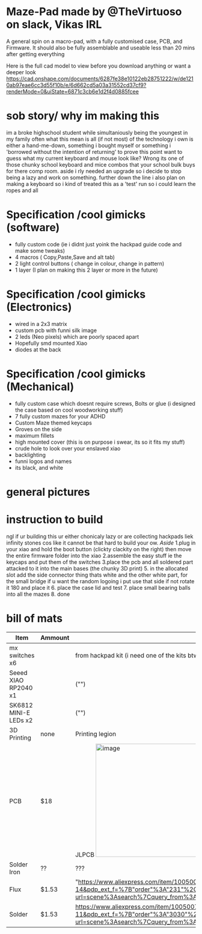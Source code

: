 # Maze-Pad made by @TheVirtuoso on slack, Vikas IRL
A general spin on a macro-pad, with a fully customised case, PCB, and Firmware. It should also be fully assemblable and useable less than 20 mins after getting everything

Here is the full cad model to view before you download anything or want a deeper look
https://cad.onshape.com/documents/6287fe38e10122eb28751222/w/de1210ab97eae6cc3d55f10b/e/6d662cd5a03a31552cd37cf9?renderMode=0&uiState=6871c3cb6e1d2f4d0885fcee


# sob story/ why im making this
im a broke highschool student while simultaniously being the youngest in my family often what this mean is all  (if not most) of the technology i own is either a hand-me-down, something i bought myself or something i 'borrowed without the intention of returning' to prove this point want to guess what my current keyboard and mouse look like? Wrong its one of those chunky school keyboard and mice combos that your school bulk buys for there comp room. aside i rly needed an upgrade so i decide to stop being a lazy and work on something. further down the line i also plan on making a keyboard so i kind of treated this as a 'test' run so i could learn the ropes and all

# Specification /cool gimicks (software)
- fully custom code (ie i didnt just yoink the hackpad guide code and make some tweaks)
- 4 macros ( Copy,Paste,Save and alt tab)
- 2 light control buttons ( change in colour, change in pattern)
- 1 layer (I plan on making this 2 layer or more in the future)

 # Specification /cool gimicks (Electronics)
  - wired in a 2x3 matrix
  - custom pcb with funni silk image
  - 2 leds (Neo pixels) which are poorly spaced apart
  - Hopefully smd mounted Xiao
  - diodes at the back

# Specification /cool gimicks (Mechanical)
- fully custom case which doesnt require screws, Bolts or glue (i designed the case based on cool woodworking stuff)
- 7 fully custom mazes for your ADHD
- Custom Maze themed keycaps
- Groves on the side
- maximum fillets
- high mounted cover (this is on purpose i swear, its so it fits my stuff)
- crude hole to look over your enslaved xiao
- backlighting
- funni logos and names
- its black, and white

# general pictures


# instruction to build
ngl if ur building this ur either chonicaly lazy or are collecting hackpads liek infinity stones cos like it cannot be that hard to build your ow. *Aside*
1.plug in your xiao and hold the boot button (clickty clackity on the right) then move the entire firmware folder into the xiao
2.assemble the easy stuff ie the keycaps and put them of the switches
3.place the pcb and all soldered part attacked to it into the main bases (the chunky 3D print)
5. in the allocated slot add the side connector thing thats white and the other white part, for the small bridge if u want the random logoing i put use that side if not rotate it 180 and place it
6. place the case lid and test
7. place small bearing balls into all the mazes
8. done


# bill of mats

| Item | Ammount |From where|
| ------------- | ------------- |----------|
|  mx switches x6  |  |from hackpad kit (i need one of the kits btw)|
|Seeed XIAO RP2040 x1 ||("")|
|SK6812 MINI-E LEDs x2 ||("")|
|3D Printing| none|Printing legion|
|PCB|$18|JLPCB <img width="500" height="300" alt="image" src="https://github.com/user-attachments/assets/984df046-567e-444d-95e3-150a55261df8" /> |
|Solder Iron|??|???|
|Flux|$1.53|"https://www.aliexpress.com/item/1005008783332875.html?spm=a2g0o.productlist.main.15.eab81f2bCFhjVT&algo_pvid=45cc1b00-6bcf-43ca-b888-5c4e79205a33&algo_exp_id=45cc1b00-6bcf-43ca-b888-5c4e79205a33-14&pdp_ext_f=%7B"order"%3A"231"%2C"eval"%3A"1"%7D&pdp_npi=4%40dis%21AUD%217.41%211.53%21%21%2134.52%217.16%21%40212e508d17522305550312149ef5c6%2112000046648707772%21sea%21AU%210%21ABX&curPageLogUid=8c35HYaTwcCc&utparam-url=scene%3Asearch%7Cquery_from%3A"|
|Solder|$1.53| https://www.aliexpress.com/item/1005007703287757.html?spm=a2g0o.productlist.main.12.65f06325LWNWpv&algo_pvid=0f0b2a51-30e8-41ca-9b4d-5341719839aa&algo_exp_id=0f0b2a51-30e8-41ca-9b4d-5341719839aa-11&pdp_ext_f=%7B"order"%3A"3030"%2C"eval"%3A"1"%7D&pdp_npi=4%40dis%21AUD%216.45%211.53%21%21%2130.03%217.13%21%400b1bf20817522311015765496e776c%2112000041915671265%21sea%21AU%210%21ABX&curPageLogUid=g3sCp5CWQzIl&utparam-url=scene%3Asearch%7Cquery_from%3A|
